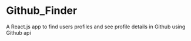 # Github_Finder
A React.js app to find users profiles and see profile details in Github using Github api
